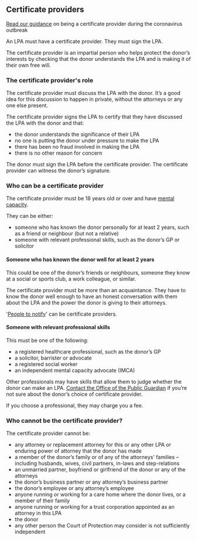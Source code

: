 ## Certificate providers

<div class="moj-banner moj-banner__message">
    <p class="bold-small"><a href="https://www.gov.uk/guidance/making-and-registering-an-lpa-during-the-coronavirus-outbreak#the-certificate-provider-and-donor-conversation">Read our guidance</a>  on being a certificate provider during the coronavirus outbreak</p>
</div>


An LPA must have a certificate provider. They must sign the LPA.

The certificate provider is an impartial person who helps protect the donor’s interests by checking that the donor understands the LPA and is making it of their own free will.

### The certificate provider's role

The certificate provider must discuss the LPA with the donor. It’s a good idea for this discussion to happen in private, without the attorneys or any one else present.

The certificate provider signs the LPA to certify that they have discussed the LPA with the donor and that:

* the donor understands the significance of their LPA
* no one is putting the donor under pressure to make the LPA
* there has been no fraud involved in making the LPA
* there is no other reason for concern

The donor must sign the LPA before the certificate provider. The certificate provider can witness the donor’s signature.

### Who can be a certificate provider

The certificate provider must be 18 years old or over and have [mental capacity](/help/#topic-mental-capacity).

They can be either:

* someone who has known the donor personally for at least 2 years, such as a friend or neighbour (but not a relative)
* someone with relevant professional skills, such as the donor’s GP or solicitor

#### Someone who has known the donor well for at least 2 years

This could be one of the donor’s friends or neighbours, someone they know at a social or sports club, a work colleague, or similar.

The certificate provider must be more than an acquaintance. They have to know the donor well enough to have an honest conversation with them about the LPA and the power the donor is giving to their attorneys.

'[People to notify](/help/#topic-people-to-notify)' can be certificate providers.

#### Someone with relevant professional skills

This must be one of the following:

* a registered healthcare professional, such as the donor’s GP
* a solicitor, barrister or advocate
* a registered social worker
* an independent mental capacity advocate (IMCA)

Other professionals may have skills that allow them to judge whether the donor can make an LPA. [Contact the Office of the Public Guardian](/contact) if you’re not sure about the donor’s choice of certificate provider.

If you choose a professional, they may charge you a fee.

### Who cannot be the certificate provider?

The certificate provider cannot be:

* any attorney or replacement attorney for this or any other LPA or enduring power of attorney that the donor has made
* a member of the donor’s family or of any of the attorneys' families – including husbands, wives, civil partners, in-laws and step-relations
* an unmarried partner, boyfriend or girlfriend of the donor or any of the attorneys
* the donor’s business partner or any attorney’s business partner
* the donor’s employee or any attorney’s employee
* anyone running or working for a care home where the donor lives, or a member of their family
* anyone running or working for a trust corporation appointed as an attorney in this LPA
* the donor
* any other person the Court of Protection may consider is not sufficiently independent

